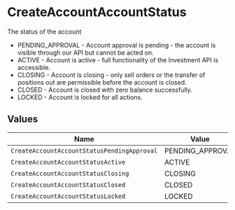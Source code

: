 # CreateAccountAccountStatus

The status of the account
* PENDING_APPROVAL - Account approval is pending - the account is visible through our API but cannot be acted on.
* ACTIVE - Account is active - full functionality of the Investment API is accessible.
* CLOSING - Account is closing - only sell orders or the transfer of positions out are permissible before the account is closed.
* CLOSED - Account is closed with zero balance successfully.
* LOCKED - Account is locked for all actions.


## Values

| Name                                        | Value                                       |
| ------------------------------------------- | ------------------------------------------- |
| `CreateAccountAccountStatusPendingApproval` | PENDING_APPROVAL                            |
| `CreateAccountAccountStatusActive`          | ACTIVE                                      |
| `CreateAccountAccountStatusClosing`         | CLOSING                                     |
| `CreateAccountAccountStatusClosed`          | CLOSED                                      |
| `CreateAccountAccountStatusLocked`          | LOCKED                                      |
